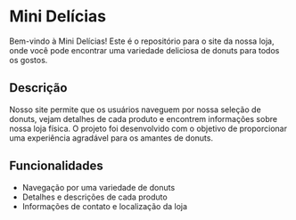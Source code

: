 # Mini Delícias

Bem-vindo à Mini Delícias! Este é o repositório para o site da nossa loja, onde você pode encontrar uma variedade deliciosa de donuts para todos os gostos.

## Descrição

Nosso site permite que os usuários naveguem por nossa seleção de donuts, vejam detalhes de cada produto e encontrem informações sobre nossa loja física. O projeto foi desenvolvido com o objetivo de proporcionar uma experiência agradável para os amantes de donuts.

## Funcionalidades

- Navegação por uma variedade de donuts
- Detalhes e descrições de cada produto
- Informações de contato e localização da loja
